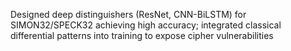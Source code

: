 Designed deep distinguishers (ResNet, CNN-BiLSTM) for SIMON32/SPECK32 achieving high accuracy; integrated classical differential patterns into training to expose cipher vulnerabilities
